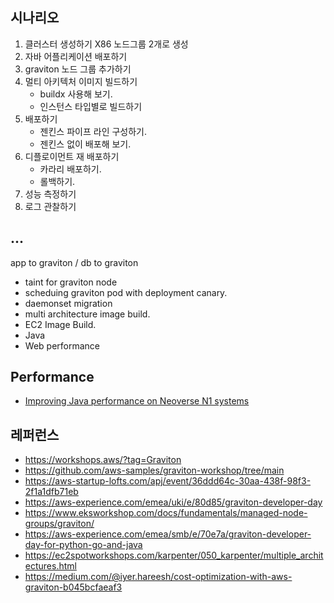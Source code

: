## 시나리오 ##

1. 클러스터 생성하기 X86 노드그룹 2개로 생성
2. 자바 어플리케이션 배포하기
3. graviton 노드 그룹 추가하기
4. 멀티 아키텍처 이미지 빌드하기
    - buildx 사용해 보기.
    - 인스턴스 타입별로 빌드하기
5. 배포하기
    - 젠킨스 파이프 라인 구성하기.
    - 젠킨스 없이 배포해 보기.
7. 디플로이먼트 재 배포하기
   - 카라리 배포하기.
   - 롤백하기.
8. 성능 측정하기
9. 로그 관찰하기  


## ... ##

app to graviton / db to graviton

* taint for graviton node
* scheduing graviton pod with deployment canary.
* daemonset migration
* multi architecture image build.
* EC2 Image Build.
* Java
* Web performance



## Performance ##

* [Improving Java performance on Neoverse N1 systems](https://community.arm.com/arm-community-blogs/b/architectures-and-processors-blog/posts/java-performance-on-neoverse-n1)



## 레퍼런스 ##

* https://workshops.aws/?tag=Graviton
* https://github.com/aws-samples/graviton-workshop/tree/main 
* https://aws-startup-lofts.com/apj/event/36ddd64c-30aa-438f-98f3-2f1a1dfb71eb
* https://aws-experience.com/emea/uki/e/80d85/graviton-developer-day
* https://www.eksworkshop.com/docs/fundamentals/managed-node-groups/graviton/
* https://aws-experience.com/emea/smb/e/70e7a/graviton-developer-day-for-python-go-and-java
* https://ec2spotworkshops.com/karpenter/050_karpenter/multiple_architectures.html
* https://medium.com/@iyer.hareesh/cost-optimization-with-aws-graviton-b045bcfaeaf3


